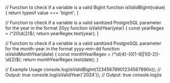 // Function to check if a variable is a valid BigInt
function isValidBigInt(value) {
    return typeof value === 'bigint';
}

// Function to check if a variable is a valid sanitized PostgreSQL parameter for the year in the format 20yy
function isValidYear(year) {
    const yearRegex = /^20\d{2}$/;
    return yearRegex.test(year);
}

// Function to check if a variable is a valid sanitized PostgreSQL parameter for the month-year in the format yyyy-mm-dd
function isValidMonthYear(date) {
    const monthYearRegex = /^\d{4}-(0[1-9]|1[0-2])-\d{2}$/;
    return monthYearRegex.test(date);
}

// Example Usage
console.log(isValidBigInt(12345678901234567890n)); // Output: true
console.log(isValidYear('2024')); // Output: true
console.log(is